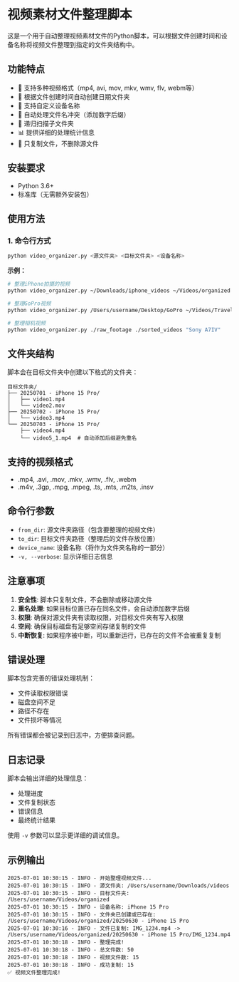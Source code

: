 # 视频素材文件整理脚本

这是一个用于自动整理视频素材文件的Python脚本，可以根据文件创建时间和设备名称将视频文件整理到指定的文件夹结构中。

## 功能特点

- 🎥 支持多种视频格式（mp4, avi, mov, mkv, wmv, flv, webm等）
- 📅 根据文件创建时间自动创建日期文件夹
- 📱 支持自定义设备名称
- 🔄 自动处理文件名冲突（添加数字后缀）
- 📁 递归扫描子文件夹
- 📊 提供详细的处理统计信息
- 🚫 只复制文件，不删除源文件

## 安装要求

- Python 3.6+
- 标准库（无需额外安装包）

## 使用方法

### 1. 命令行方式

```bash
python video_organizer.py <源文件夹> <目标文件夹> <设备名称>
```

**示例：**
```bash
# 整理iPhone拍摄的视频
python video_organizer.py ~/Downloads/iphone_videos ~/Videos/organized "iPhone 15 Pro"

# 整理GoPro视频
python video_organizer.py /Users/username/Desktop/GoPro ~/Videos/Travel "GoPro Hero12"

# 整理相机视频
python video_organizer.py ./raw_footage ./sorted_videos "Sony A7IV"
```

## 文件夹结构

脚本会在目标文件夹中创建以下格式的文件夹：

```text
目标文件夹/
├── 20250701 - iPhone 15 Pro/
│   ├── video1.mp4
│   └── video2.mov
├── 20250702 - iPhone 15 Pro/
│   └── video3.mp4
└── 20250703 - iPhone 15 Pro/
    ├── video4.mp4
    └── video5_1.mp4  # 自动添加后缀避免重名
```

## 支持的视频格式

- .mp4, .avi, .mov, .mkv, .wmv, .flv, .webm
- .m4v, .3gp, .mpg, .mpeg, .ts, .mts, .m2ts, .insv

## 命令行参数

- `from_dir`: 源文件夹路径（包含要整理的视频文件）
- `to_dir`: 目标文件夹路径（整理后的文件存放位置）
- `device_name`: 设备名称（将作为文件夹名称的一部分）
- `-v, --verbose`: 显示详细日志信息

## 注意事项

1. **安全性**: 脚本只复制文件，不会删除或移动源文件
2. **重名处理**: 如果目标位置已存在同名文件，会自动添加数字后缀
3. **权限**: 确保对源文件夹有读取权限，对目标文件夹有写入权限
4. **空间**: 确保目标磁盘有足够空间存储复制的文件
5. **中断恢复**: 如果程序被中断，可以重新运行，已存在的文件不会被重复复制

## 错误处理

脚本包含完善的错误处理机制：

- 文件读取权限错误
- 磁盘空间不足
- 路径不存在
- 文件损坏等情况

所有错误都会被记录到日志中，方便排查问题。

## 日志记录

脚本会输出详细的处理信息：

- 处理进度
- 文件复制状态
- 错误信息
- 最终统计结果

使用 `-v` 参数可以显示更详细的调试信息。

## 示例输出

```text
2025-07-01 10:30:15 - INFO - 开始整理视频文件...
2025-07-01 10:30:15 - INFO - 源文件夹: /Users/username/Downloads/videos
2025-07-01 10:30:15 - INFO - 目标文件夹: /Users/username/Videos/organized
2025-07-01 10:30:15 - INFO - 设备名称: iPhone 15 Pro
2025-07-01 10:30:15 - INFO - 文件夹已创建或已存在: /Users/username/Videos/organized/20250630 - iPhone 15 Pro
2025-07-01 10:30:16 - INFO - 文件已复制: IMG_1234.mp4 -> /Users/username/Videos/organized/20250630 - iPhone 15 Pro/IMG_1234.mp4
2025-07-01 10:30:18 - INFO - 整理完成!
2025-07-01 10:30:18 - INFO - 总文件数: 50
2025-07-01 10:30:18 - INFO - 视频文件数: 15
2025-07-01 10:30:18 - INFO - 成功复制: 15
✅ 视频文件整理完成!
```
